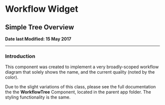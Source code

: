 # Workflow Widget

## Simple Tree Overview

**Date last Modified: 15 May 2017**

--------------------------------------------------------------------------------

### Introduction

This component was created to implement a very broadly-scoped workflow diagram that solely shows the name, and the current quality (noted by the color).

Due to the slight variations of this class, please see the full documentation the the **WorkflowTree** Component, located in the parent app folder. The styling functionality is the same.
